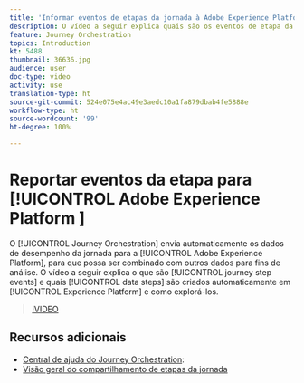 ```yaml
---
title: 'Informar eventos de etapas da jornada à Adobe Experience Platform '
description: O vídeo a seguir explica quais são os eventos de etapa da jornada, quais etapas de dados são criadas automaticamente na Experience Platform e como analisá-las.
feature: Journey Orchestration
topics: Introduction
kt: 5488
thumbnail: 36636.jpg
audience: user
doc-type: video
activity: use
translation-type: ht
source-git-commit: 524e075e4ac49e3aedc10a1fa879dbab4fe5888e
workflow-type: ht
source-wordcount: '99'
ht-degree: 100%

---
```



# Reportar eventos da etapa para [!UICONTROL Adobe Experience Platform ]

O [!UICONTROL Journey Orchestration] envia automaticamente os dados de desempenho da jornada para a [!UICONTROL Adobe Experience Platform], para que possa ser combinado com outros dados para fins de análise.
O vídeo a seguir explica o que são [!UICONTROL journey step events] e quais [!UICONTROL data steps] são criados automaticamente em [!UICONTROL Experience Platform] e como explorá-los.

>[!VIDEO](https://video.tv.adobe.com/v/36636?quality=12&captions=por_br)

## Recursos adicionais

* [Central de ajuda do Journey Orchestration](https://docs.adobe.com/content/help/pt-BR/journeys/using/journey-orchestration-home.html):
* [Visão geral do compartilhamento de etapas da jornada](https://docs.adobe.com/content/help/pt-BR/journeys/using/building-journeys/sharing-journey-steps/sharing-overview.html)
